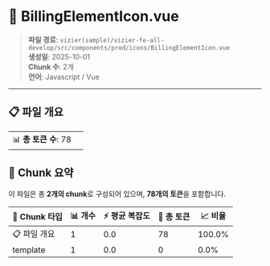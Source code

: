 # 📄 BillingElementIcon.vue

> **파일 경로**: `vizier(sample)/vizier-fe-all-develop/src/components/prod/icons/BillingElementIcon.vue`  
> **생성일**: 2025-10-01  
> **Chunk 수**: 2개  
> **언어**: Javascript / Vue
---


## 📋 파일 개요

| | |
|--|--|
| 📊 **총 토큰 수**: 78 |  |






## 🧩 Chunk 요약

이 파일은 총 **2개의 chunk**로 구성되어 있으며, **78개의 토큰**을 포함합니다.

| 🧩 Chunk 타입 | 📊 개수 | ⚡ 평균 복잡도 | 📝 총 토큰 | 📈 비율 |
|---------------|--------|-------------|----------|--------|
| 📋 파일 개요 | 1 | 0.0 | 78 | 100.0% |
| template | 1 | 0.0 | 0 | 0.0% |

